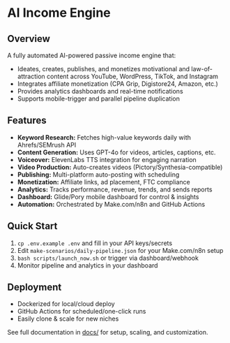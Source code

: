 # AI Income Engine

## Overview
A fully automated AI-powered passive income engine that:
- Ideates, creates, publishes, and monetizes motivational and law-of-attraction content across YouTube, WordPress, TikTok, and Instagram
- Integrates affiliate monetization (CPA Grip, Digistore24, Amazon, etc.)
- Provides analytics dashboards and real-time notifications
- Supports mobile-trigger and parallel pipeline duplication

## Features
- **Keyword Research:** Fetches high-value keywords daily with Ahrefs/SEMrush API
- **Content Generation:** Uses GPT-4o for videos, articles, captions, etc.
- **Voiceover:** ElevenLabs TTS integration for engaging narration
- **Video Production:** Auto-creates videos (Pictory/Synthesia-compatible)
- **Publishing:** Multi-platform auto-posting with scheduling
- **Monetization:** Affiliate links, ad placement, FTC compliance
- **Analytics:** Tracks performance, revenue, trends, and sends reports
- **Dashboard:** Glide/Pory mobile dashboard for control & insights
- **Automation:** Orchestrated by Make.com/n8n and GitHub Actions

## Quick Start

1. `cp .env.example .env` and fill in your API keys/secrets
2. Edit `make-scenarios/daily-pipeline.json` for your Make.com/n8n setup
3. `bash scripts/launch_now.sh` or trigger via dashboard/webhook
4. Monitor pipeline and analytics in your dashboard

## Deployment

- Dockerized for local/cloud deploy
- GitHub Actions for scheduled/one-click runs
- Easily clone & scale for new niches

See full documentation in [docs/](docs/) for setup, scaling, and customization.